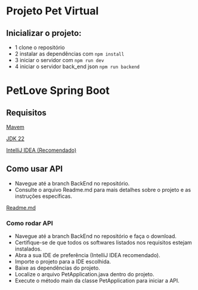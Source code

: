 # Projeto Pet Virtual

## Inicializar o projeto:
  * 1 clone o repositório
  * 2 instalar as dependências com `npm install`
  * 3 iniciar o servidor com `npm run dev`
  * 4 iniciar o servidor back_end json `npm run backend`


# PetLove Spring Boot

## Requisitos
[Mavem](https://dlcdn.apache.org/maven/maven-3/3.9.9/binaries/apache-maven-3.9.9-bin.zip)

[JDK 22](https://download.oracle.com/java/22/latest/jdk-22_windows-x64_bin.exe)

[IntelliJ IDEA (Recomendado)](https://www.jetbrains.com/pt-br/idea/)


## Como usar API
* Navegue até a branch BackEnd no repositório.
* Consulte o arquivo Readme.md para mais detalhes sobre o projeto e as instruções específicas.

[Readme.md](https://github.com/Sync-BR/PetLove/blob/BackEnd/Readme.md)

### Como rodar API
* Navegue até a branch BackEnd no repositório e faça o download.
* Certifique-se de que todos os softwares listados nos requisitos estejam instalados.
* Abra a sua IDE de preferência (IntelliJ IDEA recomendado).
* Importe o projeto para a IDE escolhida.
* Baixe as dependências do projeto.
* Localize o arquivo PetApplication.java dentro do projeto.
* Execute o método main da classe PetApplication para iniciar a API.
